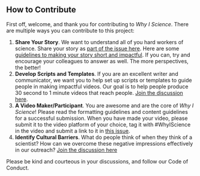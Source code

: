 ## How to Contribute

First off, welcome, and thank you for contributing to *Why I Science*. There are multiple ways you can contribute to this project:

1) **Share Your Story**. We want to understand all of you hard workers of science. Share your story as [part of the issue here](https://github.com/laderast/whyIScience/issues/1). Here are some [guidelines to making your story short and impactful](yourStoryOfScience.md). If you can, try and encourage your colleagues to answer as well. The more perspectives, the better!
2) **Develop Scripts and Templates**. If you are an excellent writer and communicator, we want you to help set up scripts or templates to guide people in making impactful videos. Our goal is to help people produce 30 second to 1 minute videos that reach people. [Join the discussion here](https://github.com/laderast/whyIScience/issues/2).
3) **A Video Maker/Participant**. You are awesome and are the core of *Why I Science*! Please read the formatting guidelines and content guidelines for a successful submission. When you have made your video, please submit it to the video platform of your choice, tag it with #WhyIScience in the video and submit a link to it in [this issue](https://github.com/laderast/whyIScience/issues/4).
4) **Identify Cultural Barriers**. What do people think of when they think of a scientist? How can we overcome these negative impressions effectively in our outreach? [Join the discussion here](https://github.com/laderast/whyIScience/issues/3)

Please be kind and courteous in your discussions, and follow our Code of Conduct. 
